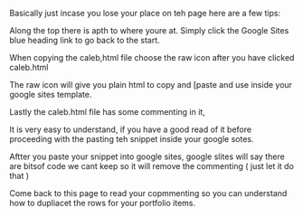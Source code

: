 Basically just incase you lose your place on teh page here are a few tips:

Along the top there is  apth to where youre at. Simply click the Google Sites blue heading link to go back to the start.

When copying the caleb,html file choose the raw icon after you have clicked caleb.html 

The raw icon will give you plain html to copy and [paste and use inside your google sites template.

Lastly the caleb.html file has some commenting in it,

It is very easy to understand, 
if you have a good read of it before proceeding with the pasting teh snippet inside your google sotes.

Aftter you paste your snippet into google sites, 
google slites will say there are bitsof code we cant keep so it will remove the commenting ( just let it do that )

Come back to this page to read your copmmenting so you can understand how to dupliacet the rows for your portfolio items.
